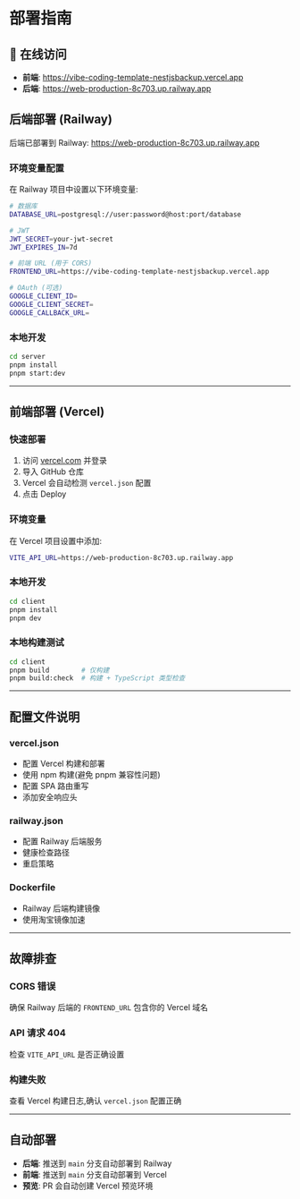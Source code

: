 # 部署指南

## 🚀 在线访问

- **前端**: https://vibe-coding-template-nestjsbackup.vercel.app
- **后端**: https://web-production-8c703.up.railway.app

## 后端部署 (Railway)

后端已部署到 Railway: https://web-production-8c703.up.railway.app

### 环境变量配置

在 Railway 项目中设置以下环境变量:

```bash
# 数据库
DATABASE_URL=postgresql://user:password@host:port/database

# JWT
JWT_SECRET=your-jwt-secret
JWT_EXPIRES_IN=7d

# 前端 URL (用于 CORS)
FRONTEND_URL=https://vibe-coding-template-nestjsbackup.vercel.app

# OAuth (可选)
GOOGLE_CLIENT_ID=
GOOGLE_CLIENT_SECRET=
GOOGLE_CALLBACK_URL=
```

### 本地开发

```bash
cd server
pnpm install
pnpm start:dev
```

---

## 前端部署 (Vercel)

### 快速部署

1. 访问 [vercel.com](https://vercel.com) 并登录
2. 导入 GitHub 仓库
3. Vercel 会自动检测 `vercel.json` 配置
4. 点击 Deploy

### 环境变量

在 Vercel 项目设置中添加:

```bash
VITE_API_URL=https://web-production-8c703.up.railway.app
```

### 本地开发

```bash
cd client
pnpm install
pnpm dev
```

### 本地构建测试

```bash
cd client
pnpm build        # 仅构建
pnpm build:check  # 构建 + TypeScript 类型检查
```

---

## 配置文件说明

### vercel.json
- 配置 Vercel 构建和部署
- 使用 npm 构建(避免 pnpm 兼容性问题)
- 配置 SPA 路由重写
- 添加安全响应头

### railway.json
- 配置 Railway 后端服务
- 健康检查路径
- 重启策略

### Dockerfile
- Railway 后端构建镜像
- 使用淘宝镜像加速

---

## 故障排查

### CORS 错误
确保 Railway 后端的 `FRONTEND_URL` 包含你的 Vercel 域名

### API 请求 404
检查 `VITE_API_URL` 是否正确设置

### 构建失败
查看 Vercel 构建日志,确认 `vercel.json` 配置正确

---

## 自动部署

- **后端**: 推送到 `main` 分支自动部署到 Railway
- **前端**: 推送到 `main` 分支自动部署到 Vercel
- **预览**: PR 会自动创建 Vercel 预览环境

